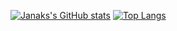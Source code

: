 [![Janaks's GitHub stats](https://github-readme-stats.vercel.app/api?username=jkvithanage)](https://github.com/anuraghazra/github-readme-stats)
[![Top Langs](https://github-readme-stats.vercel.app/api/top-langs/?username=jkvithanage&langs_count=10)](https://github.com/anuraghazra/github-readme-stats)
